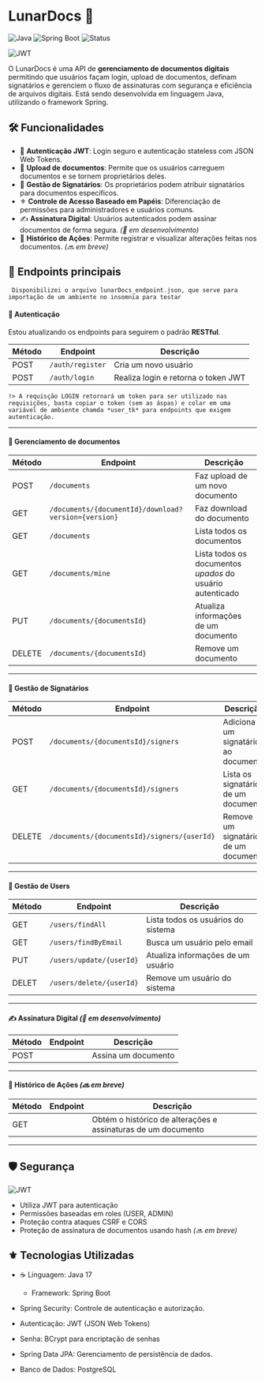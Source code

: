 # LunarDocs 🚀
![Java](https://img.shields.io/badge/Java-17-blue)
![Spring Boot](https://img.shields.io/badge/Spring%20Boot-3.0-green)
![Status](https://img.shields.io/badge/api-Em%20Desenvolvimento-yellow)

![JWT](http://jwt.io/img/badge-compatible.svg)




O LunarDocs é uma API de **gerenciamento de documentos digitais** permitindo que usuários façam login, upload de documentos, definam signatários e gerenciem o fluxo de assinaturas com segurança e eficiência de arquivos digitais. Está sendo desenvolvida em linguagem Java, utilizando o framework Spring.

## 🛠️ Funcionalidades 
- 🔐 **Autenticação JWT**: Login seguro e autenticação stateless com JSON Web Tokens.
- 📎 **Upload de documentos**: Permite que os usuários carreguem documentos e se tornem proprietários deles.
- 📜 **Gestão de Signatários**: Os proprietários podem atribuir signatários para documentos específicos.
- ⚜️ **Controle de Acesso Baseado em Papéis**: Diferenciação de permissões para administradores e usuários comuns.
- ✍️ **Assinatura Digital**: Usuários autenticados podem assinar documentos de forma segura. _(🚧 em desenvolvimento)_
- 📑 **Histórico de Ações**: Permite registrar e visualizar alterações feitas nos documentos. _(🔜 em breve)_

## 📡 Endpoints principais 
``` Disponibilizei o arquivo lunarDocs_endpoint.json, que serve para importação de um ambiente no insomnia para testar```

#### 🔑 Autenticação
Estou atualizando os endpoints para seguirem o padrão **RESTful**.

| Método | Endpoint         | Descrição |
|--------|----------------|-----------|
| POST   | `/auth/register` | Cria um novo usuário |
| POST   | `/auth/login`    | Realiza login e retorna o token JWT |

```!> A requisção LOGIN retornará um token para ser utilizado nas requisições, basta copiar o token (sem as áspas) e colar em uma variável de ambiente chamda *user_tk* para endpoints que exigem autenticação.```

---

#### 📂 Gerenciamento de documentos
| Método | Endpoint                                             | Descrição                                                  |
|--------|------------------------------------------------------|------------------------------------------------------------|
| POST   | `/documents`                                         | Faz upload de um novo documento                           |
| GET    | `/documents/{documentId}/download?version={version}` | Faz download do documento                                  |
| GET    | `/documents`                                         | Lista todos os documentos                                 |
| GET    | `/documents/mine`                                    | Lista todos os documentos *upados* do usuário autenticado |
| PUT    | `/documents/{documentsId}`                           | Atualiza informações de um documento                      |
| DELETE | `/documents/{documentsId}`                           | Remove um documento                                        |

---

#### 📝 Gestão de Signatários
| Método | Endpoint               | Descrição |
|--------|------------------------|-----------|
| POST   | `/documents/{documentsId}/signers` | Adiciona um signatário ao documento |
| GET    | `/documents/{documentsId}/signers` | Lista os signatários de um documento |
| DELETE | `/documents/{documentsId}/signers/{userId}` | Remove um signatário de um documento |

---

#### 👤 Gestão de Users
| Método | Endpoint               | Descrição |
|--------|------------------------|-----------|
| GET    | `/users/findAll` | Lista todos os usuários do sistema |
| GET    | `/users/findByEmail` | Busca um usuário pelo email |
| PUT    | `/users/update/{userId}` | Atualiza informações de um usuário |
| DELET  | `/users/delete/{userId}` | Remove um usuário do sistema |

---

#### ✍️ Assinatura Digital _(🚧 em desenvolvimento)_
| Método | Endpoint                | Descrição |
|--------|-------------------------|-----------|
| POST   | | Assina um documento |

---

#### 📑 Histórico de Ações _(🔜 em breve)_
| Método | Endpoint               | Descrição |
|--------|------------------------|-----------|
| GET    | | Obtém o histórico de alterações e assinaturas de um documento |

---
## 🛡️ Segurança
![JWT](http://jwt.io/img/badge-compatible.svg)

- Utiliza JWT para autenticação
- Permissões baseadas em roles (USER, ADMIN)
- Proteção contra ataques CSRF e CORS
- Proteção de assinatura de documentos usando hash _(🔜 em breve)_

## ⚜️ Tecnologias Utilizadas 
- ☕ Linguagem: Java 17
  - Framework: Spring Boot

- Spring Security: Controle de autenticação e autorização.
- Autenticação: JWT (JSON Web Tokens)
- Senha: BCrypt para encriptação de senhas

- Spring Data JPA: Gerenciamento de persistência de dados.
- Banco de Dados: PostgreSQL
